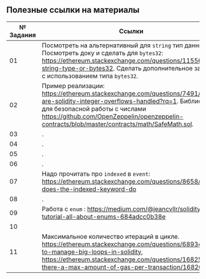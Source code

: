 ## Полезные ссылки на материалы

№ Задания | Ссылки
--- | ---
01 | Посмотреть на альтернативный для `string` тип данных. Посмотреть доку и сделать для `bytes32`: https://ethereum.stackexchange.com/questions/11556/use-string-type-or-bytes32. Сделать дополнительное задание с использованием типа `bytes32`.
02 | Пример реализации: https://ethereum.stackexchange.com/questions/7491/how-are-solidity-integer-overflows-handled?rq=1. Библиотека для безопасной работы с числами https://github.com/OpenZeppelin/openzeppelin-contracts/blob/master/contracts/math/SafeMath.sol.
03 | .
04 | .
05 | .
06 | .
07 | Надо прочитать про `indexed` в `event`: https://ethereum.stackexchange.com/questions/8658/what-does-the-indexed-keyword-do
08 | .
09 | Работа с `enum` : https://medium.com/@jeancvllr/solidity-tutorial-all-about-enums-684adcc0b38e
10 |
11 | Максимальное количество итераций в цикле. https://ethereum.stackexchange.com/questions/68934/how-to-manage-big-loops-in-solidity, https://ethereum.stackexchange.com/questions/16825/is-there-a-max-amount-of-gas-per-transaction/16826
